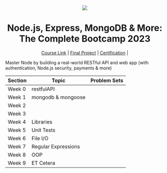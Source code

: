 <div align=center>
    <img src="https://img-c.udemycdn.com/course/750x422/1672410_9ff1_5.jpg">
    <h1> Node.js, Express, MongoDB & More: The Complete Bootcamp 2023 </h1>
</div>

<div align=center>
    <a href="https://www.udemy.com/course/nodejs-express-mongodb-bootcamp/">Course Link</a> |
    <a href=" ">Final Project</a> |
    <a href=" ">Certification</a> |
</div>

Master Node by building a real-world RESTful API and web app (with authentication, Node.js security, payments & more)


<div align="center">

|Section|Topic|Problem Sets|
|-----|-----------|----|
|Week 0 | restfulAPI ||
|Week 1| mongodb & mongoose ||
|Week 2 |  ||
|Week 3|  |  |
|Week 4 | Libraries |  |
| Week 5 | Unit Tests |  |
|Week 6 | File I/O |  |
|Week 7 | Regular Expressions |  |
|Week 8 | OOP |  |
|Week 9 | ET Cetera |  |





